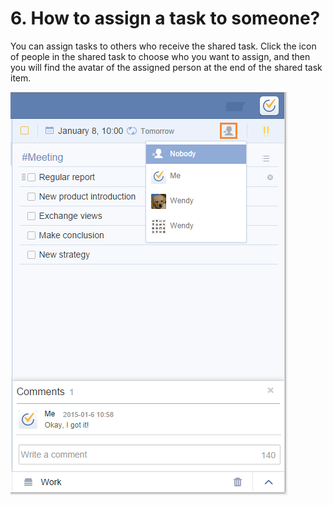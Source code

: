 # 6. How to assign a task to someone?
You can assign tasks to others who receive the shared task. Click the icon of people in the shared task to choose who you want to assign, and then you will find the avatar of the assigned person at the end of the shared task item.

![](../images/image1.14.6W.png)
